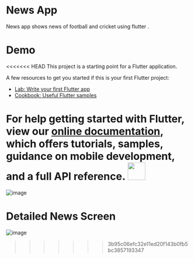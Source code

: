 # News App 

News app shows news of football and cricket using flutter .

# Demo

<<<<<<< HEAD
This project is a starting point for a Flutter application.

A few resources to get you started if this is your first Flutter project:

- [Lab: Write your first Flutter app](https://flutter.dev/docs/get-started/codelab)
- [Cookbook: Useful Flutter samples](https://flutter.dev/docs/cookbook)

For help getting started with Flutter, view our
[online documentation](https://flutter.dev/docs), which offers tutorials,
samples, guidance on mobile development, and a full API reference.
<img src="https://github.com/favicon.ico" width="48">
=======
![image](https://lh3.googleusercontent.com/AiAcArRmND-hlIaoBAFXP8no_Y5uzATiRrJAoSzBaj2p8H6CeoLYoqRfo5glouNUtBqjwnOKGn2VrX1fI_kkuR6OAlHCTCroODbP_zzV74yfKF0Ov5cXeS145ply3J_uMhZrsVzLo5HsV7o19xm6meBZe8gY0fDRu0lRaXtzPTRaLKs2uS88RXchRNBW7DUo1D1q8iW0UHF5ax5qFo6Mdy7j_8ZvAcdofZ7rlbZIdfU8iM-2Gp74mT9hu1_4IINM3SNFAYo9O0p-a24eSIUnUklWQajHnRJUhpZldy2gSxNIehvHQ-82B02hzKjKKiqRssh6-VF8kKYso4c391wCoc8MExuHx9Ewv5wRGT0u2oY-fTM2hGRY04LNUcK_HQKr7b1MYSAtjBQG8MSQ5fRulwHX44Gw5P7BdeIcc5owgV-8k7OUwcLmNyNyBNvGw0pmKm6Q4DlRPeLnEbQdFwekDlREW0xit0tpEDJ4qzo6HZI7x5PsEoLS6yDemNuxxwAeKcaoaAgUIl8g8oi8-xUiI-CFSNaiJNB8JV0lmD0-A2_GsczXgrLjm4Acd67E_AIkyXTjoenLUtwHy3cMjw6ZpErmUnoz6t85bNoZQcRCNim-Bt4h7A-0FlHlWsKuaYNKgtXNkfxUBtJN7DQqdahKptOMOMsJdhAsfTCRM9LDviy83inw9Mt6hraBUX05=w436-h920-no?authuser=0 )
# Detailed News Screen
![image](https://lh3.googleusercontent.com/ncY32iOY4hOHAeB31GKlZM5lwDaDIyIPZC3US2DHtCINlz4jU7oDYLGaWbeeBX2IdUTf0jh4xPhqDhcwjiNbZdyahhSOZK2EzchKXNZD2hM-NJB1Pa2H_fEo1q_9pKcP0Fmrm8ZIEaaeWjUTolCLIecW5jLifYBDVlaSAMqiAU7Nqkg2bvBuW7BqQIg1MleF3Luli3q3mD1Q4_72ZqxFx0rNhLNSuFFR4mIv7xy4vQF9tdiaa8XNHUOInUpOAlIe3Se_y59KqVfRuldfpfxFiDdFhh0NUkb93rRLy7laxFKnrR2x_jAiyAUPWNbuNr6sNtqFsb1Lw6v9cXWj2pSJU3X11K-wpCluk03HL08GmhvteJwRN9V4dPCYH6tA9tatjo7l88IJJGYhFyqZhpKK1m0MQWRbiGDW7-jm_K1c_jJMZDOhteppaoWzV1mNQyKjFMVov4onZdUP6VMMEFRE9ZszYz9m1wlUArJCG7RIi1xpywRASSYRp3Zb_yGlYp6NSqrCOE0K08yrgRFgr3yWS5bMh41EgW61zpUftARvUjGvUQNSspcPacOh-PqXAG5nyJH4-CfQrN0Kf16qRiYg42-pmTafaFErwLNzPn5qoNPf8rzQMso7jmOSqTIU33SfpJrHUkuGN8NlzUC6dHNblFJH20ZQaegERoNdLTxYTGU_G_8iJVYGpPjK8E6v=w465-h981-no?authuser=0)
>>>>>>> 3b95c06efc32e11ed20f143b0fb5bc3857193347
